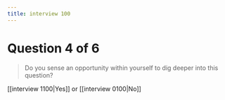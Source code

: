 ```yaml
---
title: interview 100
---
```

# Question 4 of 6
> Do you sense an opportunity within yourself to dig deeper into this question?

[[interview 1100|Yes]] or [[interview 0100|No]] 
